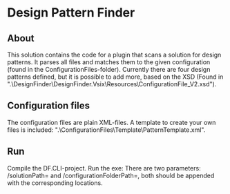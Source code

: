 # Design Pattern Finder

## About

This solution contains the code for a plugin that scans a solution for design patterns. It parses all files and matches them to the given configuration (found in the ConfigurationFiles-folder). Currently there are four design patterns defined, but it is possible to add more, based on the XSD (Found in ".\DesignFinder\DesignFinder.Vsix\Resources\ConfigurationFile_V2.xsd").

## Configuration files

The configuration files are plain XML-files. A template to create your own files is included: ".\ConfigurationFiles\Template\PatternTemplate.xml".

## Run

Compile the DF.CLI-project.
Run the exe: There are two parameters: /solutionPath= and /configurationFolderPath=, both should be appended with the corresponding locations.